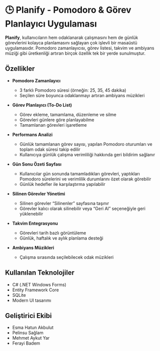 # 🕒 Planify - Pomodoro & Görev Planlayıcı Uygulaması

**Planify**, kullanıcıların hem odaklanarak çalışmasını hem de günlük görevlerini kolayca planlamasını sağlayan çok işlevli bir masaüstü uygulamasıdır. Pomodoro zamanlayıcısı, görev listesi, takvim ve ambiyans müziği gibi üretkenliği artıran birçok özellik tek bir yerde sunulmuştur.

## Özellikler

- **Pomodoro Zamanlayıcı**
  - 3 farklı Pomodoro süresi (örneğin: 25, 35, 45 dakika)
  - Seçilen süre boyunca odaklanmayı artıran ambiyans müzikleri

- **Görev Planlayıcı (To-Do List)**
  - Görev ekleme, tamamlama, düzenleme ve silme
  - Görevleri günlere göre planlayabilme
  - Tamamlanan görevleri işaretleme
 
- **Performans Analizi**
  - Günlük tamamlanan görev sayısı, yapılan Pomodoro oturumları ve toplam odak süresi takip edilir
  - Kullanıcıya günlük çalışma verimliliği hakkında geri bildirim sağlanır
 
- **Gün Sonu Özeti Sayfası**
  - Kullanıcılar gün sonunda tamamladıkları görevleri, yaptıkları Pomodoro sürelerini ve verimlilik durumlarını özet olarak görebilir
  - Günlük hedefler ile karşılaştırma yapılabilir

- **Silinen Görevler Yönetimi**
  - Silinen görevler “Silinenler” sayfasına taşınır
  - Görevler kalıcı olarak silinebilir veya “Geri Al” seçeneğiyle geri yüklenebilir

- **Takvim Entegrasyonu**
  - Görevleri tarih bazlı görüntüleme
  - Günlük, haftalık ve aylık planlama desteği

- **Ambiyans Müzikleri**
  - Çalışma sırasında seçilebilecek odak müzikleri

## Kullanılan Teknolojiler

- C# (.NET Windows Forms)
- Entity Framework Core
- SQLite
- Modern UI tasarımı

## Geliştirici Ekibi
- Esma Hatun Akbulut
- Pelinsu Sağlam
- Mehmet Aykut Yar
- Ferayi Badem